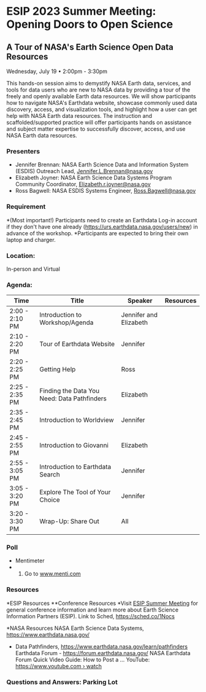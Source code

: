 # ESIP 2023 Summer Meeting: Opening Doors to Open Science
## A Tour of NASA's Earth Science Open Data Resources
Wednesday, July 19 • 2:00pm - 3:30pm

This hands-on session aims to demystify NASA Earth data, services, and tools for data users who are new to NASA data by providing a tour of the freely and openly available Earth data resources. We will show participants how to navigate NASA's Earthdata website, showcase commonly used data discovery, access, and visualization tools, and highlight how a user can get help with NASA Earth data resources. The instruction and scaffolded/supported practice will offer participants hands on assistance and subject matter expertise to successfully discover, access, and use NASA Earth data resources.

### Presenters
* Jennifer Brennan: NASA Earth Science Data and Information System (ESDIS) Outreach Lead, Jennifer.L.Brennan@nasa.gov
* Elizabeth Joyner: NASA Earth Science Data Systems Program Community Coordinator, Elizabeth.r.joyner@nasa.gov
* Ross Bagwell: NASA ESDIS Systems Engineer, Ross.Bagwell@nasa.gov

### Requirement
*(Most important!) Participants need to create an Earthdata Log-in account if they don't have one already (https://urs.earthdata.nasa.gov/users/new) in advance of the workshop.
*Participants are expected to bring their own laptop and charger.

### Location: 
In-person and Virtual

### Agenda: 

| Time          | Title         | Speaker       | Resources       |
| ------------- | ------------- | ------------- | ------------- |
| 2:00 - 2:10 PM  | Introduction to Workshop/Agenda  |Jennifer and Elizabeth |
| 2:10 - 2:20 PM  | Tour of Earthdata Website  |Jennifer|
| 2:20 - 2:25 PM  | Getting Help   |Ross  |
| 2:25 - 2:35 PM  | Finding the Data You Need: Data Pathfinders   |Elizabeth  |
| 2:35 - 2:45 PM  | Introduction to Worldview   |Jennifer  |
| 2:45 - 2:55 PM  | Introduction to Giovanni          |Elizabeth  |
| 2:55 - 3:05 PM  | Introduction to Earthdata Search    |Jennifer  |  
| 3:05 - 3:20 PM  | Explore The Tool of Your Choice    |Jennifer  |  
| 3:20 - 3:30 PM  | Wrap-Up: Share Out    |All  |  

### Poll 
* Mentimeter
* 1. Go to www.menti.com


### Resources

*ESIP Resources
**Conference Resources
*Visit [ESIP Summer Meeting](esipfed.org/meetings) for general conference information and learn more about Earth Science Information Partners (ESIP).
Link to Sched, https://sched.co/1Nocs

*NASA Resources
NASA Earth Science Data Systems, https://www.earthdata.nasa.gov/ 
* Data Pathfinders, https://www.earthdata.nasa.gov/learn/pathfinders
Earthdata Forum - https://forum.earthdata.nasa.gov/
NASA Earthdata Forum Quick Video Guide: How to Post a ...
YouTube: [https://www.youtube.com › watch](https://www.youtube.com/watch?v=iW_tR33BwNs)

### Questions and Answers: Parking Lot

